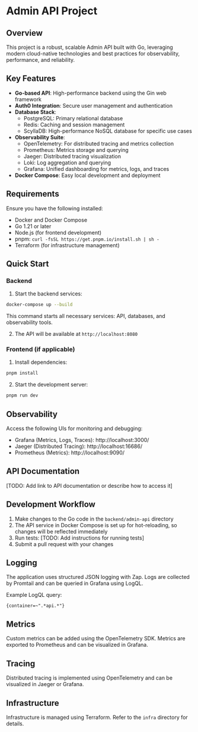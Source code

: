 # Admin API Project

## Overview

This project is a robust, scalable Admin API built with Go, leveraging modern cloud-native technologies and best practices for observability, performance, and reliability.

## Key Features

- **Go-based API**: High-performance backend using the Gin web framework
- **Auth0 Integration**: Secure user management and authentication
- **Database Stack**:
  - PostgreSQL: Primary relational database
  - Redis: Caching and session management
  - ScyllaDB: High-performance NoSQL database for specific use cases
- **Observability Suite**:
  - OpenTelemetry: For distributed tracing and metrics collection
  - Prometheus: Metrics storage and querying
  - Jaeger: Distributed tracing visualization
  - Loki: Log aggregation and querying
  - Grafana: Unified dashboarding for metrics, logs, and traces
- **Docker Compose**: Easy local development and deployment

## Requirements

Ensure you have the following installed:

- Docker and Docker Compose
- Go 1.21 or later
- Node.js (for frontend development)
- pnpm: `curl -fsSL https://get.pnpm.io/install.sh | sh -`
- Terraform (for infrastructure management)

## Quick Start

### Backend

1. Start the backend services:

```sh
docker-compose up --build
```

This command starts all necessary services: API, databases, and observability tools.

2. The API will be available at `http://localhost:8080`

### Frontend (if applicable)

1. Install dependencies:

```sh
pnpm install
```

2. Start the development server:

```sh
pnpm run dev
```

## Observability

Access the following UIs for monitoring and debugging:

- Grafana (Metrics, Logs, Traces): http://localhost:3000/
- Jaeger (Distributed Tracing): http://localhost:16686/
- Prometheus (Metrics): http://localhost:9090/

## API Documentation

[TODO: Add link to API documentation or describe how to access it]

## Development Workflow

1. Make changes to the Go code in the `backend/admin-api` directory
2. The API service in Docker Compose is set up for hot-reloading, so changes will be reflected immediately
3. Run tests: [TODO: Add instructions for running tests]
4. Submit a pull request with your changes

## Logging

The application uses structured JSON logging with Zap. Logs are collected by Promtail and can be queried in Grafana using LogQL.

Example LogQL query:
```
{container=~".*api.*"}
```

## Metrics

Custom metrics can be added using the OpenTelemetry SDK. Metrics are exported to Prometheus and can be visualized in Grafana.

## Tracing

Distributed tracing is implemented using OpenTelemetry and can be visualized in Jaeger or Grafana.

## Infrastructure

Infrastructure is managed using Terraform. Refer to the `infra` directory for details.
